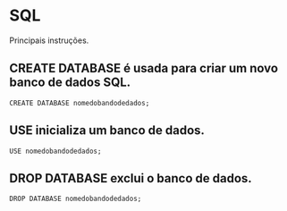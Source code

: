 # SQL
Principais instruções.

## CREATE DATABASE é usada para criar um novo banco de dados SQL.
```CREATE DATABASE nomedobandodedados;```
## USE inicializa um banco de dados.
```USE nomedobandodedados;```
## DROP DATABASE exclui o banco de dados.
```DROP DATABASE nomedobandodedados;```
## 
